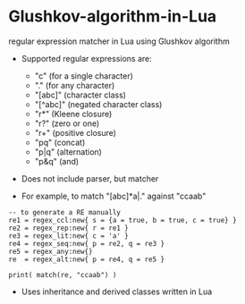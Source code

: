 # Glushkov-algorithm-in-Lua
regular expression matcher in Lua using Glushkov algorithm

- Supported regular expressions are:  
  - "c" (for a single character)  
  - "." (for any character)  
  - "[abc]" (character class)  
  - "[^abc]" (negated character class)
  - "r*" (Kleene closure)
  - "r?" (zero or one)
  - "r+" (positive closure)  
  - "pq" (concat)  
  - "p|q" (alternation)  
  - "p&q" (and)

- Does not include parser, but matcher

- For example, to match "[abc]*a|." against "ccaab"  
```
-- to generate a RE manually
re1 = regex_ccl:new{ s = {a = true, b = true, c = true} }  
re2 = regex_rep:new{ r = re1 }  
re3 = regex_lit:new{ c = 'a' }  
re4 = regex_seq:new{ p = re2, q = re3 }  
re5 = regex_any:new{}  
re  = regex_alt:new{ p = re4, q = re5 }  

print( match(re, "ccaab") )
```

- Uses inheritance and derived classes written in Lua
